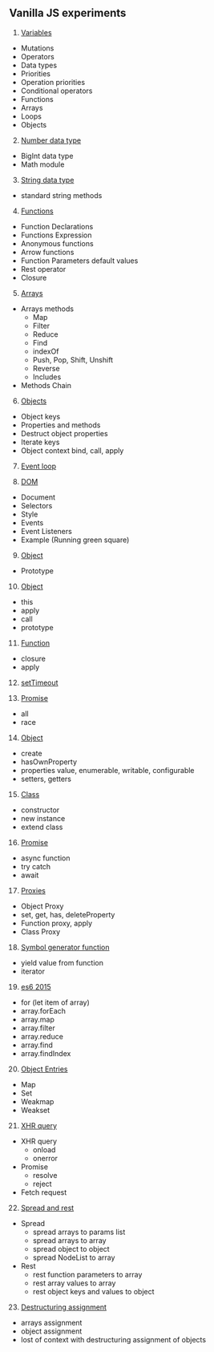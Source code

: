## Vanilla JS experiments

1. [Variables](js-lesson01/README.md)
* Mutations
* Operators
* Data types
* Priorities
* Operation priorities
* Conditional operators
* Functions
* Arrays
* Loops
* Objects

2. [Number data type](js-lesson02/README.md)

* BigInt data type
* Math module

3. [String data type](js-lesson03/README.md)

* standard string methods

4. [Functions](js-lesson04/README.md)

* Function Declarations
* Functions Expression
* Anonymous functions
* Arrow functions
* Function Parameters default values
* Rest operator
* Closure

5. [Arrays](js-lesson05/README.md)

* Arrays methods
    * Map
    * Filter
    * Reduce
    * Find
    * indexOf
    * Push, Pop, Shift, Unshift
    * Reverse
    * Includes
* Methods Chain

6. [Objects](js-lesson06/README.md)

* Object keys
* Properties and methods
* Destruct object properties
* Iterate keys
* Object context bind, call, apply

7. [Event loop](js-lesson07)

8. [DOM](js-lesson08/README.md)

* Document
* Selectors
* Style
* Events
* Event Listeners
* Example (Running green square)

9. [Object](js-lesson09/README.md)

* Prototype

10. [Object](js-lesson10/README.md)

* this
* apply
* call
* prototype

11. [Function](js-lesson11/README.md)

* closure
* apply

12. [setTimeout](js-lesson12/README.md)

13. [Promise](js-lesson13/README.md)

* all
* race

14. [Object](js-lesson14/README.md)

* create
* hasOwnProperty
* properties value, enumerable, writable, configurable
* setters, getters

15. [Class](js-lesson15/README.md)

* constructor
* new instance
* extend class

16. [Promise](js-lesson16/README.md)

* async function
* try catch
* await

17. [Proxies](js-lesson17-a/README.md)

* Object Proxy
* set, get, has, deleteProperty
* Function proxy, apply
* Class Proxy

18. [Symbol generator function](js-lesson18/README.md)

* yield value from function
* iterator

19. [es6 2015](js-lesson19/README.md)

* for (let item of array)
* array.forEach
* array.map
* array.filter
* array.reduce
* array.find
* array.findIndex

20. [Object Entries](js-lesson20/README.md)

* Map
* Set
* Weakmap
* Weakset

21. [XHR query](js-lesson21/README.md)

* XHR query
  - onload
  - onerror
* Promise
  - resolve
  - reject
* Fetch request

22. [Spread and rest](js-lesson22/README.md)

* Spread
  * spread arrays to params list
  * spread arrays to array
  * spread object to object
  * spread NodeList to array
* Rest
  * rest function parameters to array
  * rest array values to array
  * rest object keys and values to object
  
23. [Destructuring assignment](js-lesson23/README.md)

* arrays assignment
* object assignment
* lost of context with destructuring assignment of objects

